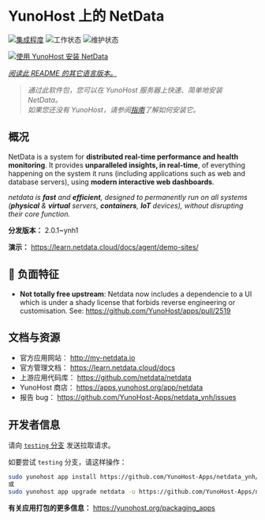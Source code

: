 <!--
注意：此 README 由 <https://github.com/YunoHost/apps/tree/master/tools/readme_generator> 自动生成
请勿手动编辑。
-->

# YunoHost 上的 NetData

[![集成程度](https://dash.yunohost.org/integration/netdata.svg)](https://ci-apps.yunohost.org/ci/apps/netdata/) ![工作状态](https://ci-apps.yunohost.org/ci/badges/netdata.status.svg) ![维护状态](https://ci-apps.yunohost.org/ci/badges/netdata.maintain.svg)

[![使用 YunoHost 安装 NetData](https://install-app.yunohost.org/install-with-yunohost.svg)](https://install-app.yunohost.org/?app=netdata)

*[阅读此 README 的其它语言版本。](./ALL_README.md)*

> *通过此软件包，您可以在 YunoHost 服务器上快速、简单地安装 NetData。*  
> *如果您还没有 YunoHost，请参阅[指南](https://yunohost.org/install)了解如何安装它。*

## 概况

NetData is a system for **distributed real-time performance and health monitoring**.
It provides **unparalleled insights, in real-time**, of everything happening on the
system it runs (including applications such as web and database servers), using
**modern interactive web dashboards**.

_netdata is **fast** and **efficient**, designed to permanently run on all systems
(**physical** & **virtual** servers, **containers**, **IoT** devices), without
disrupting their core function._


**分发版本：** 2.0.1~ynh1

**演示：** <https://learn.netdata.cloud/docs/agent/demo-sites/>
## :red_circle: 负面特征

- **Not totally free upstream**: Netdata now includes a dependencie to a UI which is under a shady license that forbids reverse engineering or customisation. See: https://github.com/YunoHost/apps/pull/2519

## 文档与资源

- 官方应用网站： <http://my-netdata.io>
- 官方管理文档： <https://learn.netdata.cloud/docs>
- 上游应用代码库： <https://github.com/netdata/netdata>
- YunoHost 商店： <https://apps.yunohost.org/app/netdata>
- 报告 bug： <https://github.com/YunoHost-Apps/netdata_ynh/issues>

## 开发者信息

请向 [`testing` 分支](https://github.com/YunoHost-Apps/netdata_ynh/tree/testing) 发送拉取请求。

如要尝试 `testing` 分支，请这样操作：

```bash
sudo yunohost app install https://github.com/YunoHost-Apps/netdata_ynh/tree/testing --debug
或
sudo yunohost app upgrade netdata -u https://github.com/YunoHost-Apps/netdata_ynh/tree/testing --debug
```

**有关应用打包的更多信息：** <https://yunohost.org/packaging_apps>
